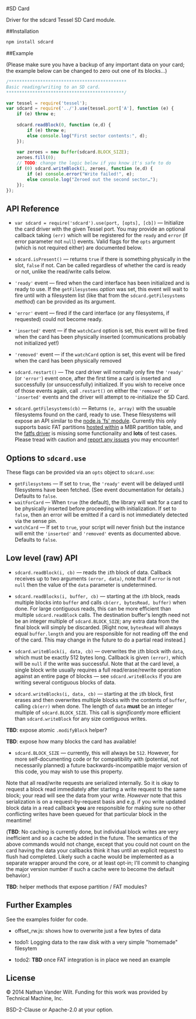 #SD Card

Driver for the sdcard Tessel SD Card module.

##Installation

```sh
npm install sdcard
```

##Example

(Please make sure you have a backup of any important data on your card; the example below can be changed to zero out one of its blocks…)

```js
/*********************************************
Basic reading/writing to an SD card.
*********************************************/

var tessel = require('tessel');
var sdcard = require('../').use(tessel.port['A'], function (e) {
    if (e) throw e;
    
    sdcard.readBlock(0, function (e,d) {
        if (e) throw e;
        else console.log("First sector contents:", d);
    });
    
    var zeroes = new Buffer(sdcard.BLOCK_SIZE);
    zeroes.fill(0);
    // TODO: change the logic below if you know it's safe to do
    if (0) sdcard.writeBlock(1, zeroes, function (e,d) {
        if (e) console.error("Write failed!", e);
        else console.log("Zeroed out the second sector…");
    });
});
```

## API Reference

* `var sdcard = require('sdcard').use(port, [opts], [cb])` — Initialize the card driver with the given Tessel port. You may provide an optional callback taking `(err)` which will be registered for the `ready` and `error` (if error parameter not `null`) events. Valid flags for the `opts` argument (which is not required either) are documented below.
* `sdcard.isPresent()` — returns `true` if there is something physically in the slot, `false` if not. Can be called regardless of whether the card is ready or not, unlike the read/write calls below.

* `'ready'` event — fired when the card interface has been initialized and is ready to use. If the `getFilesystems` *option* was set, this event will wait to fire until with a filesystem list (like that from the `sdcard.getFilesystems` *method*) can be provided as its argument.
* `'error'` event — fired if the card interface (or any filesystems, if requested) could not become ready.
* `'inserted'` event — if the `watchCard` option is set, this event will be fired when the card has been physically inserted (communications probably not initialized yet!)
* `'removed'` event — if the `watchCard` option is set, this event will be fired when the card has been physically removed

* `sdcard.restart()` — The card driver will normally only fire the `'ready'` (or `'error'`) event once, after the first time a card is inserted and successfully (or unsuccessfully) initialized. If you wish to receive once of those events again, call `.restart()` on either the `'removed'` or `'inserted'` events and the driver will attempt to re-initialize the SD Card.

* `sdcard.getFilesystems(cb)` — Returns `(e, array)` with the usuable filesystems found on the card, ready to use. These filesystems will expose an API similar to the [node.js 'fs' module](http://nodejs.org/api/fs.html). Currently this only supports basic FAT partitions [hosted within](https://github.com/natevw/parsetition) a MBR partition table, and the [fatfs driver](https://github.com/natevw/fatfs) is missing some functionality and **lots** of test cases. Please tread with caution and [report any issues](https://github.com/natevw/fatfs/issues) you may encounter!

## Options to `sdcard.use`

These flags can be provided via an `opts` object to `sdcard.use`:

* `getFilesystems` — If set to `true`, the `'ready'` event will be delayed until filesystems have been fetched. (See event documentation for details.) Defaults to `false`.
* `waitForCard` — When `true` (the default), the library will wait for a card to be physically inserted before proceeding with initialization. If set to `false`, then an error will be emitted if a card is not immediately detected via the sense pin.
* `watchCard` — If set to `true`, your script will never finish but the instance will emit the `'inserted'` and `'removed'` events as documented above. Defaults to `false`.


## Low level (raw) API

* `sdcard.readBlock(i, cb)` — reads the `i`th block of data. Callback receives up to two arguments `(error, data)`, note that if `error` is not `null` then the value of the `data` parameter is undetermined.

* `sdcard.readBlocks(i, buffer, cb)` — starting at the `i`th block, reads multiple blocks into `buffer` and calls `cb(err, bytesRead, buffer)` when done. For large contiguous reads, this can be more efficient than multiple `sdcard.readBlock` calls.  The destination buffer's length need not be an integer multiple of `sdcard.BLOCK_SIZE`; any extra data from the final block will simply be discarded. [Right now, `bytesRead` will always equal `buffer.length` and you are responsible for not reading off the end of the card. This may change in the future to do a partial read instead.]

* `sdcard.writeBlock(i, data, cb)` — overwrites the `i`th block with `data`, which must be exactly 512 bytes long. Callback is given `(error)`, which will be `null` if the write was successful. Note that at the card level, a single block write usually requires a full read/erase/rewrite operation against an entire page of blocks — see `sdcard.writeBlocks` if you are writing several contiguous blocks of data.

* `sdcard.writeBlocks(i, data, cb)` — starting at the `i`th block, first erases and then overwrites multiple blocks with the contents of `buffer`, calling `cb(err)` when done. The length of `data` **must** be an integer multiple of `sdcard.BLOCK_SIZE`. This call is *significantly* more efficient than `sdcard.writeBlock` for any size contiguous writes. 

**TBD**: expose atomic `.modifyBlock` helper?

**TBD**: expose how many blocks the card has available!

* `sdcard.BLOCK_SIZE` — currently, this will always be `512`. However, for more self-documenting code or for compatibility with (potential, not necessarily planned) a future backwards-incompatible major version of this code, you may wish to use this property.

Note that all read/write requests are serialized internally. So it is okay to request a block read immediately after starting a write request to the same block; your read will see the data from your write. *However* note that this serialization is on a request-by-request basis and e.g. if you write updated block data in a read callback **you** are responsible for making sure no other conflicting writes have been queued for that particular block in the meantime!

(**TBD**: No caching is currently done, but individual block writes are very inefficient and so a cache be added in the future. The semantics of the above commands would not change, except that you could not count on the card having the data your callbacks think it has until an explicit request to flush had completed. Likely such a cache would be implemented as a separate wrapper around the core, or at least opt-in; I'll commit to changing the major version number if such a cache were to become the default behavior.)

**TBD**: helper methods that expose partition / FAT modules?


## Further Examples

See the examples folder for code.

* offset_rw.js: shows how to overwrite just a few bytes of data

* todo1: Logging data to the raw disk with a very simple "homemade" filesytem

* todo2: **TBD** once FAT integration is in place we need an example

## License

© 2014 Nathan Vander Wilt.
Funding for this work was provided by Technical Machine, Inc.

BSD-2-Clause or Apache-2.0 at your option.
